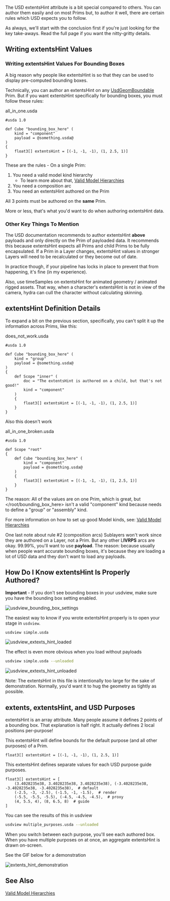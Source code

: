 The USD extentsHint attribute is a bit special compared to others. You
can author them easily and on most Prims but, to author it well, there
are certain rules which USD expects you to follow.

As always, we'll start with the conclusion first if you're just looking
for the key take-aways. Read the full page if you want the nitty-gritty
details.


## Writing extentsHint Values
### Writing extentsHint Values For Bounding Boxes

A big reason why people like extentsHint is so that they can be used to
display pre-computed bounding boxes.

Technically, you can author an extentsHint on any
[UsdGeomBoundable](https://graphics.pixar.com/usd/docs/api/class_usd_geom_boundable.html)
Prim. But if you want extentsHint specifically for bounding boxes, you
must follow these rules:

all_in_one.usda
```usda
#usda 1.0

def Cube "bounding_box_here" (
    kind = "component"
    payload = @something.usda@
)
{
    float3[] extentsHint = [(-1, -1, -1), (1, 2.5, 1)]
}
```

These are the rules - On a single Prim:

1. You need a valid model kind hierarchy
    - To learn more about that, [Valid Model Hierarchies](../../concepts/valid_model_hierarchies)
2. You need a composition arc
3. You need an extentsHint authored on the Prim

All 3 points must be authored on the **same** Prim. 

More or less, that's what you'd want to do when authoring extentsHint data.


### Other Key Things To Mention

The USD documentation recommends to author extentsHint **above**
payloads and only directly on the Prim of payloaded data. It recommends
this because extentsHint expects all Prims and child Prims to be fully
encapsulated. If a Prim in a Layer changes, extentsHint values in
stronger Layers will need to be recalculated or they become out of date.

In practice though, if your pipeline has locks in place to prevent that
from happening, it's fine (in my experience).

Also, use timeSamples on extentsHint for animated geometry / animated
rigged assets. That way, when a character's extentsHint is not in
view of the camera, hydra can cull the character without calculating
skinning.


## extentsHint Definition Details

To expand a bit on the previous section, specifically, you can't split
it up the information across Prims, like this:

does_not_work.usda
```usda
#usda 1.0

def Cube "bounding_box_here" (
    kind = "group"
    payload = @something.usda@
)
{
    def Scope "inner" (
        doc = "The extentsHint is authored on a child, but that's not good!"
        kind = "component"
    )
    {
        float3[] extentsHint = [(-1, -1, -1), (1, 2.5, 1)]
    }
}
```

Also this doesn't work


all_in_one_broken.usda
```usda
#usda 1.0

def Scope "root"
{
    def Cube "bounding_box_here" (
        kind = "component"
        payload = @something.usda@
    )
    {
        float3[] extentsHint = [(-1, -1, -1), (1, 2.5, 1)]
    }
}
```

The reason: All of the values are on one Prim, which is great, but
</root/bounding_box_here> isn't a valid "component" kind because </root>
needs to define a "group" or "assembly" kind.

For more information on how to set up good Model kinds, see:
[Valid Model Hierarchies](../../concepts/valid_model_hierarchies)

One last note about rule #2 (composition arcs) Sublayers won't work
since they are authored on a Layer, not a Prim. But any other L**IVRPS**
arcs are okay. 99.99%, you'll want to use **payload**. The reason:
because usually when people want accurate bounding boxes, it's because
they are loading a lot of USD data and they don't want to load any
payloads.


## How Do I Know extentsHint Is Properly Authored?

**Important** - If you don't see bounding boxes in your usdview, make sure you
have the bounding box setting enabled.

![usdview_bounding_box_settings](https://user-images.githubusercontent.com/10103049/105656137-6a72ea80-5e76-11eb-8d6c-b22f9da85f43.png)

The easiest way to know if you wrote extentsHint properly is to open
your stage in `usdview`.

```sh
usdview simple.usda
```

![usdview_extexts_hint_loaded](https://user-images.githubusercontent.com/10103049/105655989-1962f680-5e76-11eb-91c9-2358be730bb2.png)

The effect is even more obvious when you load without payloads

```sh
usdview simple.usda --unloaded
```

![usdview_extexts_hint_unloaded](https://user-images.githubusercontent.com/10103049/105655966-0d773480-5e76-11eb-8abd-ab15fc691e69.png)

Note: The extentsHint in this file is intentionally too large for the
sake of demonstration. Normally, you'd want it to hug the geometry as
tightly as possible.


## extents, extentsHint, and USD Purposes

extentsHint is an array attribute. Many people assume it defines 2
points of a bounding box. That explanation is half right. It actually
defines 2 local positions per-purpose!

This extentsHint will define bounds for the default purpose (and all
other purposes) of a Prim.

```usda
float3[] extentsHint = [(-1, -1, -1), (1, 2.5, 1)]
```

This extentsHint defines separate values for each USD purpose
guide purposes.

```usda
float3[] extentsHint = [
    (3.4028235e38, 3.4028235e38, 3.4028235e38), (-3.4028235e38, -3.4028235e38, -3.4028235e38),  # default
    (-2.5, -3, -2.5), (-1.5, -1, -1.5),  # render
    (-5.5, -5.5, -5.5), (-4.5, -4.5, -4.5),  # proxy
    (4, 5.5, 4), (8, 6.5, 8)  # guide
]
```

You can see the results of this in usdview

```sh
usdview multiple_purposes.usda --unloaded
```

When you switch between each purpose, you'll see each authored box. When
you have multiple purposes on at once, an aggregate extentsHint is drawn
on-screen.

See the GIF below for a demonstration

![extents_hint_demonstration](https://user-images.githubusercontent.com/10103049/105666062-45d63d00-5e8d-11eb-8fd1-05d7f846ea56.gif)


## See Also

[Valid Model Hierarchies](../../concepts/valid_model_hierarchies)
